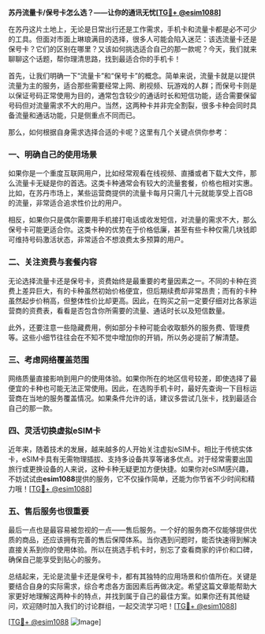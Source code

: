 **苏丹流量卡/保号卡怎么选？——让你的通讯无忧[[TG💪+ @esim1088](https://t.me/s/esim1088)]**

在苏丹这片土地上，无论是日常出行还是工作需求，手机卡和流量卡都是必不可少的工具。但面对市面上琳琅满目的选择，很多人可能会陷入迷茫：该选流量卡还是保号卡？它们的区别在哪里？又该如何挑选适合自己的那一款呢？今天，我们就来聊聊这个话题，帮你理清思路，找到最适合你的手机卡！

首先，让我们明确一下“流量卡”和“保号卡”的概念。简单来说，流量卡就是以提供流量为主的服务，适合那些需要经常上网、刷视频、玩游戏的人群；而保号卡则是以保证号码正常使用为目的，通常包含较少的通话时长和短信功能，适合需要保留号码但对流量需求不大的用户。当然，这两种卡并非完全割裂，很多卡种会同时具备流量和通话功能，只是侧重点不同而已。

那么，如何根据自身需求选择合适的卡呢？这里有几个关键点供你参考：

### **一、明确自己的使用场景**
如果你是一个重度互联网用户，比如经常观看在线视频、直播或者下载大文件，那么流量卡无疑是你的首选。这类卡种通常会有较大的流量套餐，价格也相对实惠。比如，在苏丹市场上，某些运营商提供的流量卡每月只需几十元就能享受上百GB的流量，非常适合追求性价比的用户。

相反，如果你只是偶尔需要用手机接打电话或收发短信，对流量的需求不大，那么保号卡可能更适合你。这类卡种的优势在于价格低廉，甚至有些卡种仅需几块钱即可维持号码激活状态，非常适合不想浪费太多预算的用户。

### **二、关注资费与套餐内容**
无论选择流量卡还是保号卡，资费始终是最重要的考量因素之一。不同的卡种在资费上差异巨大，有的卡种虽然初始价格便宜，但后期续费却非常昂贵；而有的卡种虽然起步价稍高，但整体性价比却更高。因此，在购买之前一定要仔细对比各家运营商的资费表，看看是否包含你所需要的流量、通话时长以及短信数量。

此外，还要注意一些隐藏费用，例如部分卡种可能会收取额外的服务费、管理费等。这些小细节往往会在不知不觉中增加你的开销，所以务必提前了解清楚。

### **三、考虑网络覆盖范围**
网络质量直接影响到用户的使用体验。如果你所在的地区信号较差，即使选择了最便宜的卡种也可能无法正常使用。因此，在选购手机卡时，最好先查询一下目标运营商在当地的服务覆盖情况。如果条件允许的话，建议多尝试几张卡，找到最适合自己的那一款。

### **四、灵活切换虚拟eSIM卡**
近年来，随着技术的发展，越来越多的人开始关注虚拟eSIM卡。相比于传统实体卡，eSIM卡具有无需物理插拔、支持多设备共享等诸多优点。对于经常需要出国旅行或更换设备的人来说，这种卡种无疑更加方便快捷。如果你对eSIM感兴趣，不妨试试由**esim1088**提供的服务，它不仅操作简单，还能为你节省不少时间和精力哦！[[TG💪+ @esim1088](https://t.me/s/esim1088)]

### **五、售后服务也很重要**
最后一点也是最容易被忽视的一点——售后服务。一个好的服务商不仅能够提供优质的商品，还应该拥有完善的售后保障体系。当你遇到问题时，能否快速得到解决直接关系到你的使用体验。所以在挑选手机卡时，别忘了查看商家的评价和口碑，确保自己能享受到贴心的服务。

总结起来，无论是流量卡还是保号卡，都有其独特的应用场景和价值所在。关键是要结合自身的实际需求，综合考虑各方面因素后再做决定。希望这篇文章能帮助大家更好地理解这两种卡的特点，并找到属于自己的最佳方案。如果你还有其他疑问，欢迎随时加入我们的讨论群组，一起交流学习吧！[[TG💪+ @esim1088](https://t.me/s/esim1088)]

[[TG💪+ @esim1088](https://t.me/s/esim1088) ![Image](https://i.postimg.cc/4NQfJmqS/Snipaste-2025-05-13-00-14-12.png)]